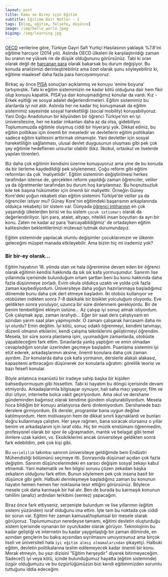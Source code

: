 ```yaml
---
layout: post
title: Kamu ve Birey için Eğitim
subtitle: Eğitime Dair Notlar - 1
tags: [blog, eğitim, felsefe, düşünce]
image: /img/hello_world.jpeg
bigimg: /img/learning.jpg
---
```


[OECD](https://data.oecd.org/eduresource/public-spending-on-education.htm) verilerine göre, Türkiye Gayri Safi Yurtiçi Hasılasının yaklaşık %7.8'ini eğitime harcıyor (2014 yılı). Aslında OECD ülkeleri ile karşılaştırıldığı zaman bu oranın ne yüksek ne de düşük olduğununu görürsünüz. Tabi ki oran olarak değil de [harcanan para](https://data.oecd.org/eduresource/education-spending.htm#indicator-chart) olarak bakarsak bu durum değişiyor. Bu konuda analizimizi derinleştirebiliriz ama özet olarak şunu söyleyebiliriz ki, eğitime maalesef daha fazla para *harcayamıyoruz.* 

Birkaç ay önce [PISA](http://www.oecd.org/pisa/) sonuçları açıklanmış ve konuyu 'enine boyuna' tartışmıştık. Tabi ki eğitim sistemimizin ne kadar kötü olduğuna dair hem fikir olup konuyu kapattık. PISA'ya dair konuşmadığımız konular da vardı: Kız - Erkek eşitliği ve sosyal adalet değerlendirmeleri. Eğitim sistemimiz bu alanlarda iyi not aldı. Aslında her ne kadar hiç konuşmasak da eğitim sistemimiz sayesinde sosyal hareketliliği (social mobility) koruyabiliyoruz. Yani Doğu Anadolunun bir köyünden bir öğrenci Türkiye'nin en iyi üniversitesine, her ne kadar imkanları daha az da olsa, gidebiliyor.  Toplumumuzda eğitimle oluşmuş ciddi bir hiyerarşi yok. Dikkat ediniz, bu eğitim politikası için önemli bir meseledir ve devletlerin eğitim politikaları sadece eğitim kalitesini arttırmak olmamıştır. Yani devletler için sosyal hareketliliğin sağlanması, ulusal devlet duygusunun oluşması gibi pek çok şey eğitimle hedeflenen unsurlar olabilir (bkz. İlkokul, ortaokul ve liselerde yapılan törenler).  

Biz daha çok eğitimin kendisini üzerine konuşuyoruz ama yine de bu konuda da bir ilerleme kaydedildiği pek söylenemez. Çoğu reform gibi eğitim reformları da çok 'maliyetlidir'. Eğitim sisteminin değiştirilmesi herkes tarafından istense de, gerçekten reform yapıldığı zaman öğrenciler, veliler ya da öğretmenler tarafından bu durum hoş karşılanmaz. Bu hoşnutsuzluk bile tek başına hükümetler için önemli bir maliyettir. Örneğin Güney Kore'deki yoğun rekabeti olan eğitim sistemini Türkiye'de veliler ya da öğrenciler istiyor mu? Güney Kore'nin eğitimdeki başarısının arkaplanında oldukça rekabetçi bir sistem var. Dünyada [öğrenci intiharının](https://www.google.com.tr/search?q=korea+student+suicide&oq=korea+student+suicide&aqs=chrome..69i57.4779j0j7&sourceid=chrome&ie=UTF-8) en çok yaşandığı ülkelerden birisi ve bu sistem `çocuk istismarı` olarak da değerlendiriliyor. İşin para, atalet, altyapı, nitelikli insan boyutları da ayrı bir konu. Zaten ne kadar az para 'harcayabildiğimiz' de ortadayken eğitim kalitesinden beklentilerimizi mütevazi tutmak durumundayız. 

Eğitim sisteminde yapılacak olumlu değişimler çocuklarımızın ve ülkenin geleceğini müspet manada etkileyebilir. Ama bizim hiç mi irademiz yok?

### Bir bir-ey olarak... ###

Eğitim hayatının 18. yılında olan ve hala öğrenimine devam eden bir öğrenci  olarak eğitimin kendisi hakkında da sık sık kafa  yormuşumdur. Sanırım lise yıllarımda içerisinde bulunduğum ortam şartları beni bu konu hakkında daha fazla düşünmeye zorladı. Evim okula oldukça uzaktı ve yolda çok fazla zaman kaybediyordum. Üniversiteye daha yoğun hazırlanmaya başladığımız dönemde bunu daha çok dert etmeye başladım. İki otobüs kullanıyor ve otobüsten indikten sonra 7-8 dakikalık bir bisiklet yolculuğum oluyordu. Eve geldikten sonra yoruluyor, uzunca bir süre dinlenmem gerekiyordu. Bir de benim tembelliğimi ekleyin üstüne... Az çalışıp iyi sonuç almak istiyordum. Çok çalışmak ayıp, zaman israfıydı... Eğer bir saat ders çalıştıysam en azından yarım saat plan yapmışımdır. O zamanı çalışarak harcasam daha mı iyi olurdu? Emin değilim. İyi kötü, sonuç odaklı öğrenmeyi, kendimi tanımayı, düzenli olmanın etkilerini, kendi çalışma tekniklerimi geliştirmeyi öğrendim. Mesela, bir süre sonra planlama işini, uyumadığım zamanlarda, otobüste yapabileceğimi fark ettim. Sınavlarda yanlış yaptığım ve emin olmadan cevapladığım sorular üzerinden geçmeye başladım. Puanlama sistemini iyi etüt ederek, arkadaşlarımın aksine, önemli konulara daha çok zaman ayırdım. Zor konularda daha çok kafa yormanın, derslerle alakalı alakasız, kapasitemi arttıracağını düşünerek zor konularla uğratım: görelilik teorisi ve bazı felsefi konular. 

Böyle anlatınca insanüstü bir iradeye sahip başka bir kişiden bahsediyormuşum gibi hissettim. Tabi ki hayatım bu döngü içerisinde devam etmiyordu. Arkadaşlarımla bilgisayar oynuyor, halı saha maçı yapıyor, film ve dizi izliyor, internette bolca vakit geçiriyordum. Ama okul ve dershane gündeminden bağımsız olarak kendime gündem oluşturabiliyordum. Mesela hoca bildiğim bir konuyu anlatıyorsa dersi dinlemiyordum. Dershanede bazı derslere girmiyordum. Ek dersler, programlar bana uygun değilse katılmıyordum. Hem motivasyon hem de dikkat sınırlı kaynaklardı ve bunları doğru kullanmaya çalıştım. Her şeye rağmen, bana soracak olursanız o yıllar benim ve arkadaşlarım için israf oldu. Hiç bir müzik enstümanı öğrenmedim, profesyonel olarak bir spor ile uğraşmadım, mantık ve belagat gibi temel ilimlere uzak kaldım, vs. Eksikliklerimi ancak üniversiteye geldikten sonra fark edebildim, pek çok kişi gibi. 

Bu `verimlilik` takıntısı sanırım üniversiteye geldiğimde beni Endüstri Mühendisliği bölümünü seçmeye itti. Sonrasında düşünsel açıdan çok fazla değiştim. Sanırım düşüncelerimdeki en sarsıcı değişim sosyal zekayı kabul etmemdi. Yani matematik ve fen bilgisi sorusu çözen zekadan başka zekaların olduğunu fark ettim.  Bunun söylemem pek çok insana basit bir düşünce gibi gelir. Halbuki derinleşmeye başladığınız zaman bu konunun hayatın hemen hemen her noktasına tesir ettiğini görürsünüz. Böylece mesele çok daha karmaşık bir hal alır. Ben de burada bu karmaşık konunun tahlilini (analiz) ardından terkibini (sentez) yapacağım. 

Biraz önce fark ettiyseniz, serzenişte bulundum ve lise yıllarımın (eğitim sistemi yüzünden) israf olduğunu ima ettim. İşte tam bu noktada çok ciddi bir sorun var. Eğitimi her zaman kamusal/toplumsal bir mesele olarak görüyoruz. Toplumumuzun neredeyse tamamı, eğitimi devletin oluşturduğu sistem içerisinde oynanan bir oyun/kader olarak görüyor. Teknolojinin bu kadar geliştiği ve internetin bu kadar yaygınlaştığı bir zaman diliminde, en azından gençlerin bu bakış açısından sıyrılmasını umuyorsunuz ama birçok liseli ve üniversiteli hala `iyi eğitim almış olmamalarından` şikayetçi. Halbuki eğitim, devletin politikalarına teslim edilemeyecek kadar önemli bir konu. Merak etmeyin, bu yazı dizisini "Eğitim herşeydir" diyerek bitirmeyeceğim. Sadece(!) iyi veya kötü, içinde bulunduğumuz hayatta (eğitim sisteminde) özgür olduğumuzu ve bu özgürlüğümüzün bizi kendi eğitimimizden sorumlu tuttuğunu iddia edeceğim. 